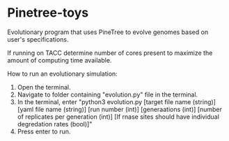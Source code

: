 # Pinetree-toys
Evolutionary program that uses PineTree to evolve genomes based on user's specifications.

If running on TACC determine number of cores present to maximize the amount of computing time available.

How to run an evolutionary simulation:

1) Open the terminal.
2) Navigate to folder containing "evolution.py" file in the terminal.
3) In the terminal, enter "python3 evolution.py [target file name (string)] [yaml file name (string)] [run number (int)] [generaations (int)] [number of replicates per generation (int)] [If rnase sites should have individual degredation rates (bool)]"
4) Press enter to run.
